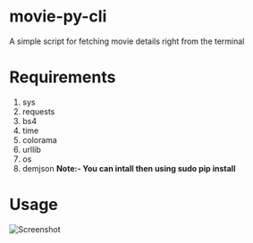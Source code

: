# movie-py-cli
A simple script for fetching movie details right from the terminal

# Requirements
 1. sys 
 2. requests 
 3. bs4 
 4. time  
 5. colorama 
 6. urllib 
 7. os 
 8. demjson
<b> Note:- You can intall then using sudo pip install <name of the package></b>
# Usage
![Screenshot](https://user-images.githubusercontent.com/29385192/36164961-073b7642-1114-11e8-93b3-6718b54bc00b.PNG)
